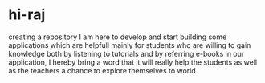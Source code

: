 # hi-raj
creating a repository
I am here to develop and start building some applications which are helpfull mainly for students who are willing to gain knowledge both by listening to tutorials and by referring e-books in our application, I hereby bring a word that it will really help the students as well as the teachers a chance to explore themselves to world.
